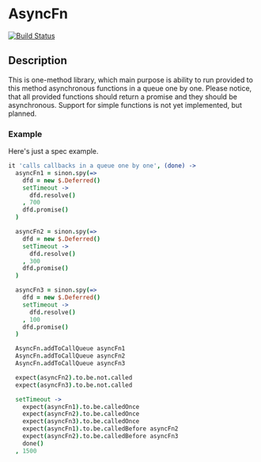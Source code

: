 AsyncFn
=====
[![Build Status](https://travis-ci.org/s0ber/async_fn.png?branch=master)](https://travis-ci.org/s0ber/async_fn)

## Description

This is one-method library, which main purpose is ability to run provided to this method asynchronous functions in a queue one by one.
Please notice, that all provided functions should return a promise and they should be asynchronous. Support for simple functions is not yet implemented, but planned.

### Example

Here's just a spec example.

```coffee
it 'calls callbacks in a queue one by one', (done) ->
  asyncFn1 = sinon.spy(=>
    dfd = new $.Deferred()
    setTimeout ->
      dfd.resolve()
    , 700
    dfd.promise()
  )

  asyncFn2 = sinon.spy(=>
    dfd = new $.Deferred()
    setTimeout ->
      dfd.resolve()
    , 300
    dfd.promise()
  )

  asyncFn3 = sinon.spy(=>
    dfd = new $.Deferred()
    setTimeout ->
      dfd.resolve()
    , 100
    dfd.promise()
  )

  AsyncFn.addToCallQueue asyncFn1
  AsyncFn.addToCallQueue asyncFn2
  AsyncFn.addToCallQueue asyncFn3

  expect(asyncFn2).to.be.not.called
  expect(asyncFn3).to.be.not.called

  setTimeout ->
    expect(asyncFn1).to.be.calledOnce
    expect(asyncFn2).to.be.calledOnce
    expect(asyncFn3).to.be.calledOnce
    expect(asyncFn1).to.be.calledBefore asyncFn2
    expect(asyncFn2).to.be.calledBefore asyncFn3
    done()
  , 1500
```
